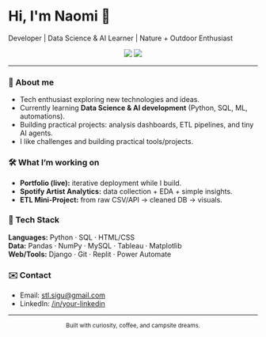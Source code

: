 <!-- Profile Header -->
<h1 align="left">Hi, I'm Naomi 🌻</h1>
<p align="left">
  Developer | Data Science & AI Learner | Nature + Outdoor Enthusiast
</p>

<!-- Short badges (keep it simple) -->
<p align="center">
  <a href="mailto:your.email@example.com"><img src="https://img.shields.io/badge/Contact-Email-informational" /></a>
  <a href="https://www.linkedin.com/in/your-linkedin/"><img src="https://img.shields.io/badge/LinkedIn-Connect-blue" /></a>
<!--   <a href="https://your-portfolio-link.com"><img src="https://img.shields.io/badge/Portfolio-Live-green" /></a> -->
</p>

---

### 🌿 About me
- Tech enthusiast exploring new technologies and ideas.
- Currently learning **Data Science & AI development** (Python, SQL, ML, automations).
- Building practical projects: analysis dashboards, ETL pipelines, and tiny AI agents.
- I like challenges and building practical tools/projects.

### 🛠️ What I’m working on
- **Portfolio (live):** iterative deployment while I build.
- **Spotify Artist Analytics:** data collection + EDA + simple insights.
- **ETL Mini-Project:** from raw CSV/API → cleaned DB → visuals.

### 🧰 Tech Stack
**Languages:** Python · SQL · HTML/CSS  
**Data:** Pandas · NumPy · MySQL · Tableau · Matplotlib  
**Web/Tools:** Django · Git · Replit · Power Automate


### ✉️ Contact
- Email: stl.sigu@gmail.com  
- LinkedIn: [/in/your-linkedin ](https://www.linkedin.com/in/naomi-sigu/) 
---

<!-- Minimal footer -->
<p align="center">
  <sub>Built with curiosity, coffee, and campsite dreams.</sub>
</p>
